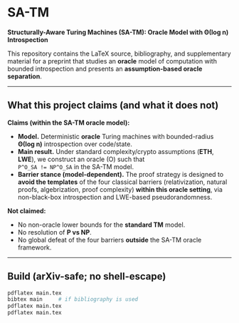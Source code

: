 # SA-TM

**Structurally-Aware Turing Machines (SA-TM): Oracle Model with Θ(log n) Introspection**

This repository contains the LaTeX source, bibliography, and supplementary material for a preprint that studies an **oracle** model of computation with bounded introspection and presents an **assumption-based oracle separation**.

---

## What this project claims (and what it does not)

**Claims (within the SA-TM oracle model):**
- **Model.** Deterministic **oracle** Turing machines with bounded-radius **Θ(log n)** introspection over code/state.
- **Main result.** Under standard complexity/crypto assumptions (**ETH**, **LWE**), we construct an oracle \(O\) such that  
  `P^O_SA != NP^O_SA` in the SA-TM model.
- **Barrier stance (model-dependent).** The proof strategy is designed to **avoid the templates** of the four classical barriers (relativization, natural proofs, algebrization, proof complexity) **within this oracle setting**, via non-black-box introspection and LWE-based pseudorandomness.

**Not claimed:**
- No non-oracle lower bounds for the **standard TM** model.
- No resolution of **P vs NP**.
- No global defeat of the four barriers **outside** the SA-TM oracle framework.

---

## Build (arXiv-safe; no shell-escape)

```bash
pdflatex main.tex
bibtex main     # if bibliography is used
pdflatex main.tex
pdflatex main.tex
